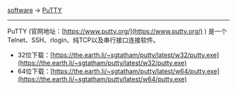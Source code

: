 
[software](/software) -> [PuTTY](/software/putty)

---

PuTTY (官网地址：[https://www.putty.org/](https://www.putty.org/) ) 是一个Telnet、SSH、rlogin、纯TCP以及串行接口连接软件。
- 32位下载：[https://the.earth.li/~sgtatham/putty/latest/w32/putty.exe](https://the.earth.li/~sgtatham/putty/latest/w32/putty.exe)
- 64位下载：[https://the.earth.li/~sgtatham/putty/latest/w64/putty.exe](https://the.earth.li/~sgtatham/putty/latest/w64/putty.exe)
